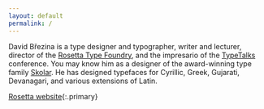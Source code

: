 ```yaml
---
layout: default
permalink: /
---
```


David Březina is a type designer and typographer, writer and lecturer, director of the [Rosetta Type Foundry](http://rosettatype.com), and the impresario of the [TypeTalks](http://typetalks.org) conference. You may know him as a designer of the award-winning type family [Skolar](http://rosettatype.com/Skolar). He has designed typefaces for Cyrillic, Greek, Gujarati, Devanagari, and various extensions of Latin.

[Rosetta website](http://rosettatype.com){:.primary}